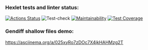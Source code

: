 ### Hexlet tests and linter status:
[![Actions Status](https://github.com/Funkicide/frontend-project-lvl2/workflows/hexlet-check/badge.svg)](https://github.com/Funkicide/frontend-project-lvl2/actions)
![Test-check](https://github.com/Funkicide/frontend-project-lvl2/actions/workflows/test-check.yml/badge.svg)
[![Maintainability](https://api.codeclimate.com/v1/badges/0f3bc2b06d4c737c3663/maintainability)](https://codeclimate.com/github/Funkicide/frontend-project-lvl2/maintainability)
[![Test Coverage](https://api.codeclimate.com/v1/badges/0f3bc2b06d4c737c3663/test_coverage)](https://codeclimate.com/github/Funkicide/frontend-project-lvl2/test_coverage)
### Gendiff shallow files demo:
https://asciinema.org/a/025xyRo7zDOc7X4jkHAHMzg2T